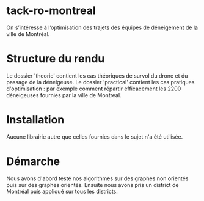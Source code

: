 # tack-ro-montreal
On s’intéresse à l’optimisation des trajets des équipes de déneigement de la ville de Montréal.

# Structure du rendu
Le dossier 'theoric' contient les cas théoriques de survol du drone et du passage de la déneigeuse.
Le dossier 'practical' contient les cas pratiques d'optimisation : par exemple comment répartir efficacement les 2200 déneigeuses fournies par la ville de Montreal.

# Installation
Aucune librairie autre que celles fournies dans le sujet n'a été utilisée.

# Démarche
Nous avons d'abord testé nos algorithmes sur des graphes non orientés puis sur des graphes orientés. Ensuite nous avons pris un district de Montréal puis appliqué sur tous les districts.